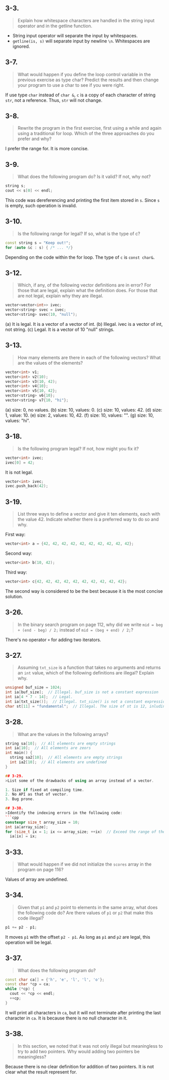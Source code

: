 ## 3-3. 
>Explain how whitespace characters are handled in the string input operator and in the getline function.

 * String input operator will separate the input by whitespaces.
 * `getline(is, s)` will separate input by newline `\n`. Whitespaces are ignored.

## 3-7.
>What would happen if you define the loop control variable in the previous exercise as type char? Predict the results and then change your program to use a char to see if you were right.

If use type `char` instead of `char &`, `c` is a copy of each character of string `str`, not a reference. Thus, `str` will not change.

## 3-8.
>Rewrite the program in the first exercise, first using a while and again using a traditional for loop. Which of the three approaches do you prefer and why?

I prefer the range for. It is more concise.

## 3-9.
>What does the following program do? Is it valid? If not, why not?
```cpp
string s;
cout << s[0] << endl;
```

This code was dereferencing and printing the first item stored in `s`. Since `s` is empty, such operation is invalid.

## 3-10.
>Is the following range for legal? If so, what is the type of c?
```cpp
const string s = "Keep out!";
for (auto &c : s) { /* ... */}
```

Depending on the code within the for loop. The type of `c` is `const char&`.

## 3-12.
>Which, if any, of the following vector definitions are in error? For those that are legal, explain what the definition does. For those that are not legal, explain why they are illegal.
```cpp
vector<vector<int>> ivec;
vector<string> svec = ivec;
vector<string> svec(10, "null");
```

(a) It is legal. It is a vector of a vector of int.
(b) Illegal. ivec is a vector of int, not string.
(c) Legal. It is a vector of 10 "null" strings.

## 3-13.
>How many elements are there in each of the following vectors? What are the values of the elements?
```cpp
vector<int> v1;
vector<int> v2(10);
vector<int> v3(10, 42);
vector<int> v4{10};
vector<int> v5{10, 42};
vector<string> v6{10};
vector<string> v7{10, "hi"};
```

(a) size: 0, no values.
(b) size: 10, values: 0.
(c) size: 10, values: 42.
(d) size: 1, value: 10.
(e) size: 2, values: 10, 42.
(f) size: 10, values: "".
(g) size: 10, values: "hi".

## 3-18.
>Is the following program legal? If not, how might you fix it?
```cpp
vector<int> ivec;
ivec[0] = 42;
```

It is not legal.
```cpp
vector<int> ivec;
ivec.push_back(42);
```

## 3-19.
>List three ways to define a vector and give it ten elements, each with the value 42. Indicate whether there is a preferred way to do so and why.

First way:
```cpp
vector<int> a = {42, 42, 42, 42, 42, 42, 42, 42, 42, 42};
```

Second way:
```cpp
vector<int> b(10, 42);
```

Third way:
```cpp
vector<int> c{42, 42, 42, 42, 42, 42, 42, 42, 42, 42};
```

The second way is considered to be the best because it is the most concise solution.

## 3-26.
>In the binary search program on page 112, why did we write `mid = beg + (end - beg) / 2;` instead of `mid = (beg + end) / 2;`?

There's no operator `+` for adding two iterators.

## 3-27.
>Assuming `txt_size` is a function that takes no arguments and returns an `int` value, which of the following definitions are illegal? Explain why.
```cpp
unsigned buf_size = 1024;
int ia[buf_size];  // Illegal. buf_size is not a constant expression
int ia[4 * 7 - 14];  // Legal.
int ia[txt_size()];  // Illegal. txt_size() is not a constant expression
char st[11] = "fundamental";  // Illegal. The size of st is 12, inluding the null.
```

## 3-28.
>What are the values in the following arrays?
```cpp
string sa[10];  // All elements are empty strings
int ia[10];  // All elements are zeors
int main() {
  string sa2[10];  // All elements are empty strings
  int ia2[10];  // All elements are undefined
}

## 3-29.
>List some of the drawbacks of using an array instead of a vector.

1. Size if fixed at compiling time.
2. No API as that of vector.
3. Bug prone.

## 3-30.
>Identify the indexing errors in the following code:
```cpp
constexpr size_t array_size = 10;
int ia[array_size];
for (size_t ix = 1; ix <= array_size; ++ix)  // Exceed the range of the array
  ia[ix] = ix;
```

## 3-33.
>What would happen if we did not initialize the `scores` array in the program on page 116?

Values of array are undefined.

## 3-34.
>Given that `p1` and `p2` point to elements in the same array, what does the following code do? Are there values of `p1` or `p2` that make this code illegal?
```cpp
p1 += p2 - p1;
```

It moves `p1` with the offset `p2 - p1`. As long as `p1` and `p2` are legal, this operation will be legal.

## 3-37.
>What does the following program do?
```cpp
const char ca[] = {'h', 'e', 'l', 'l', 'o'};
const char *cp = ca;
while (*cp) {
  cout << *cp << endl;
  ++cp;
}
```

It will print all characters in `ca`, but it will not terminate after printing the last character in `ca`. It is because there is no null character in it.

## 3-38.
>In this section, we noted that it was not only illegal but meaningless to try to add two pointers. Why would adding two pointers be meaningless?

Because there is no clear definition for addition of two pointers. It is not clear what the result represent for.


